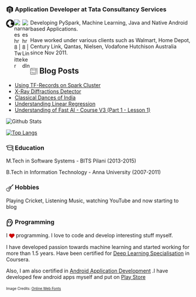 

### <img src="https://github.com/nareshr8/nareshr8/blob/master/app.svg" height="20" width="20" align="center"/> Application Developer at Tata Consultancy Services 
[<img align="left" alt="nareshr8.github.io" width="22px" src="https://raw.githubusercontent.com/iconic/open-iconic/master/svg/globe.svg" />][website][<img align="left" alt="nareshr8 | Twitter" width="22px" src="https://cdn.jsdelivr.net/npm/simple-icons@v3/icons/twitter.svg" />][twitter][<img align="left" alt="nareshr8 | LinkedIn" width="22px" src="https://cdn.jsdelivr.net/npm/simple-icons@v3/icons/linkedin.svg" />][linkedin]


Developing PySpark, Machine Learning, Java and Native Android based Applications. 

Have worked under various clients such as Walmart, Home Depot, Century Link, Qantas, Nielsen, Vodafone Hutchison Australia since Nov 2011.


## <img src="https://github.com/nareshr8/nareshr8/blob/master/pst.svg" height="20" width="20" align="center"/> Blog Posts
<!-- BLOG-POST-LIST:START -->
- [Using TF-Records on Spark Cluster](https://nareshr8.github.io/ml_posts/tf-records/spark/py-spark/performance/2020/07/01/TF-Records-on-Spark.html)
- [X-Ray Diffractions Detector](https://nareshr8.github.io/ml_posts/image-classifer/fastai2/2020/04/30/Multi-Label-Image-Classification.html)
- [Classical Dances of India](https://nareshr8.github.io/ml_posts/image-classifer/fastai2/2020/04/02/Image-Classification.html)
- [Understanding Linear Regression](https://nareshr8.github.io/ml_posts/pytorch/fast-ai/2019/01/16/linear-regression-coding.html)
- [Understanding of Fast AI - Course V3 (Part 1 - Lesson 1)](https://nareshr8.github.io/ml_posts/fast-ai/2018/10/31/fastai-p1-l1.html)
<!-- BLOG-POST-LIST:END -->


![Github Stats](https://github-readme-stats.vercel.app/api?username=nareshr8&show_icons=true)

[![Top Langs](https://github-readme-stats.vercel.app/api/top-langs/?username=nareshr8&layout=compact&hide=jupyter%20notebook,HTML)](https://github.com/nareshr8/github-readme-stats)


### <img src="https://github.com/nareshr8/nareshr8/blob/master/edu.svg" height="20" width="20" align="center"/> Education

M.Tech in Software Systems - BITS Pilani (2013-2015)

B.Tech in Information Technology - Anna University (2007-2011)

### <img src="https://github.com/nareshr8/nareshr8/blob/master/hbs.svg" height="20" width="20" align="center"/> Hobbies

Playing Cricket, Listening Music, watching YouTube and now starting to blog


### <img src="https://github.com/nareshr8/nareshr8/blob/master/pgm.svg" height="20" width="20" align="center"/> Programming


I <img src="https://github.com/nareshr8/nareshr8/blob/master/hrt.svg" height="15" width="15" align="center"/> programming. I love to code and develop interesting stuff myself.

I have developed passion towards machine learning and started working for more than 1.5 years. Have been certified for [Deep Learning Specialisation](https://www.coursera.org/account/accomplishments/specialization/certificate/NZTTSED2DZGA) in Coursera.

Also, I am also certified in [Android Application Development](https://www.coursera.org/account/accomplishments/certificate/44BEBZEAE6) .I have developed few android apps myself and put on [Play Store](https://play.google.com/store/apps/developer?id=Hayagriv)












<sub><sup>Image Credits: <a href="http://www.onlinewebfonts.com">Online Web Fonts</a></sup></sub>

[website]: https://nareshr8.github.io
[twitter]: https://twitter.com/nareshr8
[linkedin]: https://linkedin.com/in/nareshr8
